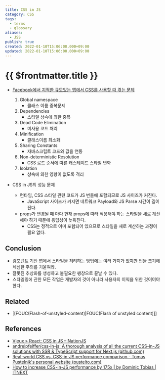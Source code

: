 ```yaml
---
title: CSS in JS
category: CSS
tags:
  - terms
  - glossary
aliases:
  - JSS
publish: true
created: 2022-01-10T15:06:00.000+09:00
updated: 2022-01-10T15:06:00.000+09:00
---
```


# {{ $frontmatter.title }}

- [Facebook에서 지적한 규모있는 앱에서 CSS를 사용할 때 겪는 문제](https://blog.vjeux.com/2014/javascript/react-css-in-js-nationjs.html)

  1.  Global namespace
      - 클래스 이름 중복문제
  2.  Dependencies
      - 스타일 상속에 의한 중복
  3.  Dead Code Elimination
      - 미사용 코드 처리
  4.  Minification
      - 클래스이름 최소화
  5.  Sharing Constants
      - 자바스크립트 코드와 값을 연동
  6.  Non-deterministic Resolution
      - CSS 로드 순서에 따른 캐스테이드 스타일 변화
  7.  Isolation
      - 상속에 의한 영향이 없도록 격리

- CSS in JS의 성능 문제
  - 런타임, CSS 스타일 관련 코드가 JS 번들에 포함되므로 JS 사이즈가 커진다.
    - JavaScript 사이즈가 커지면 네트워크 Payload와 JS Parse 시간이 길어진다.
  - props가 변경될 때 마다 현재 props에 따라 적용해야 하는 스타일을 새로 계산해야 하기 때문에 응답성이 늦춰진다.
    - CSS는 정적으로 이미 포함되어 있으므로 스타일을 새로 계산하는 과정이 필요 없다.

## Conclusion

- 컴포넌트 기반 앱에서 스타일을 처리하는 방법에는 여러 가지가 있지만 번들 크기에 세심한 주의를 기울여라.
- 잘못된 추상화를 생성하고 불필요한 팽창으로 끝날 수 있다.
- 스타일링에 관한 모든 작업은 개발자의 것이 아니라 사용자의 이익을 위한 것이어야 한다.

## Related

- [[FOUC(Flash-of-unstyled-content)|FOUC(Flash of unstyled content)]]

## References

- [Vjeux » React: CSS in JS – NationJS](https://blog.vjeux.com/2014/javascript/react-css-in-js-nationjs.html)
- [andreipfeiffer/css-in-js: A thorough analysis of all the current CSS-in-JS solutions with SSR & TypeScript support for Next.js (github.com)](https://github.com/andreipfeiffer/css-in-js)
- [Real-world CSS vs. CSS-in-JS performance comparison - Tomas Pustelnik's personal website (pustelto.com)](https://pustelto.com/blog/css-vs-css-in-js-perf/)
- [How to increase CSS-in-JS performance by 175x | by Dominic Tobias | ITNEXT](https://itnext.io/how-to-increase-css-in-js-performance-by-175x-f30ddeac6bce)
